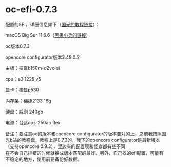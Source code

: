 # oc-efi-0.7.3
配置的EFI，详细信息如下（[国光的教程链接](https://apple.sqlsec.com/)）：  

macOS Big Sur 11.6.6（[黑果小兵的链接](https://blog.daliansky.net/macOS-BigSur-11.6.6-20G624-Release-version-with-OC-0.8.0-and-Clover-5142-and-PE-original-image.html)）  

oc版本0.7.3  

opencore configurator版本2.49.0.2  

主板：技嘉b150m-d2vx-si  

cpu：e3 1225 v5  

显卡：核显p530  

内存条：梅捷2133 16g  

硬盘：威刚 240gb  

电源：台达dps-250ab flex  

备注：要注意oc的版本和opencore configurator的版本要对的上，之前我按照国光b站的教程做，教程上是0.7.3的，我下的opencore configurator是最新版本（支持opencore 0.9.3），里边有的配置项和怪癖都有些不同  
在不会自己排错的时候就换成版本匹配的最好。另外，自己找的efi配置，可能有不稳定的地方，使用前要备份好数据。
